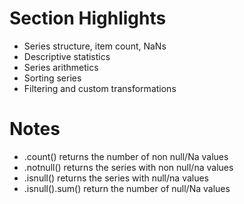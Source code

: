 # Section Highlights

- Series structure, item count, NaNs
- Descriptive statistics
- Series arithmetics
- Sorting series
- Filtering and custom transformations

# Notes

- .count() returns the number of non null/Na values
- .notnull() returns the series with non null/na values
- .isnull() returns the series with null/na values
- .isnull().sum() return the number of null/Na values
